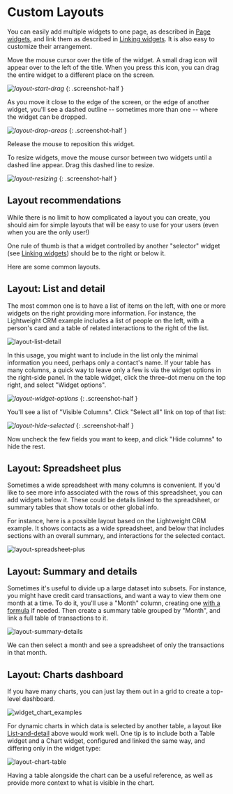 # Custom Layouts

You can easily add multiple widgets to one page, as described in [Page widgets](page-widgets.md),
and link them as described in [Linking widgets](linking-widgets.md). It is also easy to customize
their arrangement.

Move the mouse cursor over the title of the widget. A small drag icon will appear over to the left
of the title. When you press this icon, you can drag the entire widget to a different place on the
screen.

<span class="screenshot-large">*![layout-start-drag](images/layout-start-drag.png)*</span>
{: .screenshot-half }

As you move it close to the edge of the screen, or the edge of another widget, you'll see a dashed
outline -- sometimes more than one -- where the widget can be dropped.

<span class="screenshot-large">*![layout-drop-areas](images/layout-drop-areas.png)*</span>
{: .screenshot-half }

Release the mouse to reposition this widget.

To resize widgets, move the mouse cursor between two widgets until a dashed line appear. Drag this
dashed line to resize.

<span class="screenshot-large">*![layout-resizing](images/layout-resizing.png)*</span>
{: .screenshot-half }

## Layout recommendations

While there is no limit to how complicated a layout you can create, you should aim for simple
layouts that will be easy to use for your users (even when you are the only user!)

One rule of thumb is that a widget controlled by another "selector" widget (see [Linking
widgets](linking-widgets.md)) should be to the right or below it.

Here are some common layouts.

## Layout: List and detail

The most common one is to have a list of items on the left, with one or more widgets on the right
providing more information. For instance, the Lightweight CRM example includes a list of people on
the left, with a person's card and a table of related interactions to the right of the list.

![layout-list-detail](images/layout-list-detail.png)

In this usage, you might want to include in the list only the minimal information you need,
perhaps only a contact's name. If your table has many columns, a quick way to leave only a few is
via the widget options in the right-side panel. In the table widget, click the three-dot menu on
the top right, and select "Widget options".

<span class="screenshot-large">*![layout-widget-options](images/layout-widget-options.png)*</span>
{: .screenshot-half }

You'll see a list of "Visible Columns". Click "Select
all" link on top of that list:

<span class="screenshot-large">*![layout-hide-selected](images/layout-hide-selected.png)*</span>
{: .screenshot-half }

Now uncheck the few fields you want to keep, and click "Hide columns" to hide the rest.

## Layout: Spreadsheet plus

Sometimes a wide spreadsheet with many columns is convenient. If you'd like to see more info
associated with the rows of this spreadsheet, you can add widgets below it. These could be details
linked to the spreadsheet, or summary tables that show totals or other global info.

For instance, here is a possible layout based on the Lightweight CRM example. It shows contacts as
a wide spreadsheet, and below that includes sections with an overall summary, and interactions for
the selected contact.

![layout-spreadsheet-plus](images/layout-spreadsheet-plus.png)

## Layout: Summary and details

Sometimes it's useful to divide up a large dataset into subsets. For instance, you might have
credit card transactions, and want a way to view them one month at a time. To do it, you'll use a
"Month" column, creating one [with a formula](dates.md) if needed. Then create a summary table
grouped by "Month", and link a full table of transactions to it.

![layout-summary-details](images/layout-summary-details.png)

We can then select a month and see a spreadsheet of only the transactions in that month.

## Layout: Charts dashboard

If you have many charts, you can just lay them out in a grid to create a top-level dashboard.

![widget_chart_examples](images/widget_chart_examples.png)

For dynamic charts in which data is selected by another table, a layout like
[List-and-detail](#list-and-detail) above would work well. One tip is to include both a Table
widget and a Chart widget, configured and linked the same way, and differing only in the widget
type:

![layout-chart-table](images/layout-chart-table.png)

Having a table alongside the chart can be a useful reference, as well as provide more context to
what is visible in the chart.

